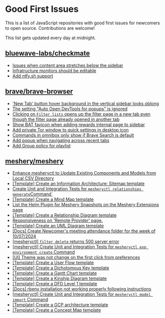# Good First Issues

This is a list of JavaScript repositories with good first issues for newcomers to open source. Contributions are welcome!

This list gets updated every day at midnight.

## [bluewave-labs/checkmate](https://github.com/bluewave-labs/checkmate)

- [Issues when content area stretches below the sidebar](https://github.com/bluewave-labs/checkmate/issues/1290)
- [Infratructure monitors should be editable](https://github.com/bluewave-labs/checkmate/issues/1277)
- [Add ntfy.sh support ](https://github.com/bluewave-labs/checkmate/issues/702)

## [brave/brave-browser](https://github.com/brave/brave-browser)

- ['New Tab' button hover background in the vertical sidebar looks oblong](https://github.com/brave/brave-browser/issues/40323)
- [The setting "Auto Open DevTools for popups" is ignored](https://github.com/brave/brave-browser/issues/39597)
- [Clicking on `Filter lists` opens up the filter page in a new tab even though the filter page already opened in another tab](https://github.com/brave/brave-browser/issues/24120)
- [Show BAT favicon when adding rewards internal page to sidebar](https://github.com/brave/brave-browser/issues/41617)
- [Add private Tor window to quick settings in desktop icon](https://github.com/brave/brave-browser/issues/41606)
- [Commands in omnibox only show if Brave Search is default](https://github.com/brave/brave-browser/issues/38793)
- [Add popup when navigating across recent tabs](https://github.com/brave/brave-browser/issues/38700)
- [Add Group policy for playlist](https://github.com/brave/brave-browser/issues/41428)

## [meshery/meshery](https://github.com/meshery/meshery)

- [Enhance mesheryctl to Update Existing Components and Models from Local CSV Directory](https://github.com/meshery/meshery/issues/12134)
- [[Template] Create an Information Architecture: Sitemap template](https://github.com/meshery/meshery/issues/12464)
- [Create Unit and Integration Tests for `mesheryctl relationships generate`Command`](https://github.com/meshery/meshery/issues/12135)
- [[Template] Create a Mind Map template](https://github.com/meshery/meshery/issues/12455)
- [List the Helm Plugin for Meshery Snapshots on the Meshery Extensions page](https://github.com/meshery/meshery/issues/11866)
- [[Template] Create a Relationship Diagram template ](https://github.com/meshery/meshery/issues/12453)
- [Responsiveness on 'Remote Provider' page.](https://github.com/meshery/meshery/issues/10743)
- [[Template] Create an UML Diagram template](https://github.com/meshery/meshery/issues/12451)
- [[Docs] Create Newcomer's meeting attendance folder for the week of 10/07/2024](https://github.com/meshery/meshery/issues/12012)
- [[mesheryctl] `filter delete` returns 500 server error](https://github.com/meshery/meshery/issues/11318)
- [[mesheryctl] Create Unit and Integration Tests for `mesheryctl exp environment create` Command](https://github.com/meshery/meshery/issues/12138)
- [[UI] Theme was not change on the first click from preferences](https://github.com/meshery/meshery/issues/12218)
- [[Template] Create a User Flow template](https://github.com/meshery/meshery/issues/12456)
- [[Template] Create a Dichotomous Key template](https://github.com/meshery/meshery/issues/12463)
- [[Template] Create a Gantt Chart template](https://github.com/meshery/meshery/issues/12461)
- [[Template] Create a Kinship Diagram template](https://github.com/meshery/meshery/issues/12452)
- [[Template] Create a DFD Level 1 template](https://github.com/meshery/meshery/issues/12501)
- [[Docs] rbenv installation not working properly following instructions](https://github.com/meshery/meshery/issues/12230)
- [[mesheryctl] Create Unit and Integration Tests for `mesheryctl model import` Command](https://github.com/meshery/meshery/issues/12137)
- [[Template] Create a GCP architecture template](https://github.com/meshery/meshery/issues/12498)
- [[Template] Create a Concept Map template](https://github.com/meshery/meshery/issues/12454)

